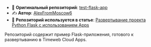 - 🔗 **Оригинальный репозиторий**: [test-flask-app](https://github.com/AlexFromMoscow6/test-flask-app) 
- ✍️ **Автор**: [AlexFromMoscow6](https://github.com/AlexFromMoscow6)
- 📖 **Репозиторий используется в статье**: [Развертывание проекта Python Flask с использованием Apps](https://timeweb.cloud/tutorials/cloud/razvertyvanie-proekta-python-flask)

Репозиторий содержит пример Flask-приложения, готового к развертыванию в Timeweb Cloud Apps.
